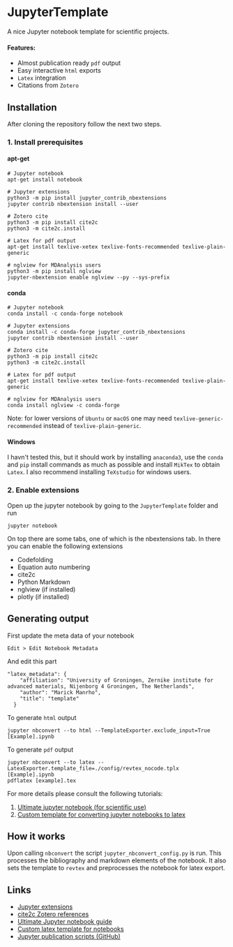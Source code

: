 # JupyterTemplate
A nice Jupyter notebook template for scientific projects.

#### Features:
- Almost publication ready `pdf` output
- Easy interactive `html` exports
- `Latex` integration
- Citations from `Zotero`

## Installation
After cloning the repository follow the next two steps.

### 1. Install prerequisites
#### apt-get
```
# Jupyter notebook
apt-get install notebook

# Jupyter extensions
python3 -m pip install jupyter_contrib_nbextensions
jupyter contrib nbextension install --user

# Zotero cite
python3 -m pip install cite2c
python3 -m cite2c.install

# Latex for pdf output
apt-get install texlive-xetex texlive-fonts-recommended texlive-plain-generic

# nglview for MDAnalysis users
python3 -m pip install nglview
jupyter-nbextension enable nglview --py --sys-prefix
```

#### conda
```
# Jupyter notebook
conda install -c conda-forge notebook

# Jupyter extensions
conda install -c conda-forge jupyter_contrib_nbextensions
jupyter contrib nbextension install --user

# Zotero cite
python3 -m pip install cite2c
python3 -m cite2c.install

# Latex for pdf output
apt-get install texlive-xetex texlive-fonts-recommended texlive-plain-generic

# nglview for MDAnalysis users
conda install nglview -c conda-forge
```

Note: for lower versions of `Ubuntu` or `macOS` one may need `texlive-generic-recommended` instead of `texlive-plain-generic`.

#### Windows
I havn't tested this, but it should work by installing `anaconda3`, use the `conda` and `pip` install commands as much as possible and install `MikTex` to obtain `Latex`. I also recommend installing `TeXstudio` for windows users.

### 2. Enable extensions
Open up the jupyter notebook by going to the `JupyterTemplate` folder and run

```
jupyter notebook
```

On top there are some tabs, one of which is the nbextensions tab. In there you can enable the following extensions
- Codefolding
- Equation auto numbering
- cite2c
- Python Markdown
- nglview (if installed)
- plotly (if installed)

## Generating output

First update the meta data of your notebook
```
Edit > Edit Notebook Metadata
```
And edit this part
```
"latex_metadata": {
    "affiliation": "University of Groningen, Zernike institute for advanced materials, Nijenborg 4 Groningen, The Netherlands",
    "author": "Marick Manrho",
    "title": "template"
  }
```

To generate `html` output
```
jupyter nbconvert --to html --TemplateExporter.exclude_input=True [Example].ipynb
```

To generate `pdf` output
```
jupyter nbconvert --to latex --LatexExporter.template_file=./config/revtex_nocode.tplx [Example].ipynb
pdflatex [example].tex
```

For more details please consult the following tutorials:
1. [Ultimate jupyter notebook (for scientific use)](http://blog.juliusschulz.de/blog/ultimate-ipython-notebook)
2. [Custom template for converting jupyter notebooks to latex](https://michaelgoerz.net/notes/custom-template-for-converting-jupyter-notebooks-to-latex.html)

## How it works
Upon calling `nbconvert` the script `jupyter_nbconvert_config.py` is run. This processes the bibliography and markdown elements of the notebook. It also sets the template to `revtex` and preprocesses the notebook for latex export.

## Links
- [Jupyter extensions](https://github.com/ipython-contrib/jupyter_contrib_nbextensions)
- [cite2c Zotero references](https://github.com/takluyver/cite2c)
- [Ultimate Jupyter notebook guide](http://blog.juliusschulz.de/blog/ultimate-ipython-notebook)
- [Custom latex template for notebooks](https://michaelgoerz.net/notes/custom-template-for-converting-jupyter-notebooks-to-latex.html)
- [Jupyter publication scripts (GitHub)](https://github.com/schlaicha/jupyter-publication-scripts)
